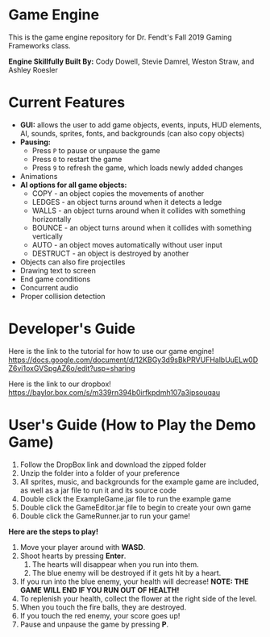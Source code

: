 # Game Engine
This is the game engine repository for Dr. Fendt's Fall 2019 Gaming Frameworks class.

**Engine Skillfully Built By:** Cody Dowell, Stevie Damrel, Weston Straw, and Ashley Roesler

# Current Features
- **GUI:** allows the user to add game objects, events, inputs, HUD elements, AI, sounds, sprites, fonts, and backgrounds (can also copy objects)
- **Pausing:**
  - Press `P` to pause or unpause the game
  - Press `0` to restart the game
  - Press `9` to refresh the game, which loads newly added changes
- Animations
- **AI options for all game objects:**
  - COPY - an object copies the movements of another
  - LEDGES - an object turns around when it detects a ledge
  - WALLS - an object turns around when it collides with something horizontally
  - BOUNCE - an object turns around when it collides with something vertically
  - AUTO - an object moves automatically without user input
  - DESTRUCT - an object is destroyed by another
- Objects can also fire projectiles
- Drawing text to screen
- End game conditions
- Concurrent audio
- Proper collision detection

# Developer's Guide
Here is the link to the tutorial for how to use our game engine!
https://docs.google.com/document/d/12KBGy3d9sBkPRVUFHalbUuELw0DZ6vi1oxGVSpgAZ6o/edit?usp=sharing

Here is the link to our dropbox!
https://baylor.box.com/s/m339rn394b0irfkpdmh107a3ipsouqau
    
# User's Guide (How to Play the Demo Game)
1) Follow the DropBox link and download the zipped folder
2) Unzip the folder into a folder of your preference
3) All sprites, music, and backgrounds for the example game are included, as well as a jar file to run it and its source code
4) Double click the ExampleGame.jar file to run the example game
5) Double click the GameEditor.jar file to begin to create your own game
6) Double click the GameRunner.jar to run your game!

**Here are the steps to play!**
1) Move your player around with **WASD**.
2) Shoot hearts by pressing **Enter**.
    1) The hearts will disappear when you run into them.
    2) The blue enemy will be destroyed if it gets hit by a heart.
3) If you run into the blue enemy, your health will decrease! **NOTE: THE GAME WILL END IF YOU RUN OUT OF HEALTH!**
4) To replenish your health, collect the flower at the right side of the level.
5) When you touch the fire balls, they are destroyed.
6) If you touch the red enemy, your score goes up!
7) Pause and unpause the game by pressing **P**.
